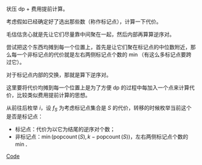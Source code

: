 状压 dp + 费用提前计算。

考虑假如已经确定好了选出那些数（称作标记点），计算一下代价。

毛估估贪心就是先让它们尽量靠中间聚在一起，然后内部再算算逆序对。

尝试把这个东西均摊到每一个位置上，首先是让它们聚在标记点的中位数附近，那么每一个非标记点的代价就是左右两侧标记点个数的 $\min$（有这么多标记点要跨过它）。

对于标记点内部的交换，那就是算下逆序对。

这里要将代价均摊到每一个位置上是为了方便 dp 的过程中每加入一个点来计算代价，比较类似费用提前计算的思想。

从前往后枚举 $i$，设 $f_S$ 为考虑标记点集合是 $S$ 的代价，转移的时候枚举当前这个是否是标记点：

- 标记点：代价为以它为结尾的逆序对个数；
- 非标记点：$\min(\operatorname{popcount}(S),k-\operatorname{popcount}(S))$，左右两侧标记点个数的 $\min$．


[Code](https://atcoder.jp/contests/arc126/submissions/26044778)